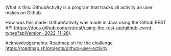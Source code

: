
What is this:
GithubActivity is a program that tracks all activity an user makes on Github.


How was this made:
GithubActivity was made in Java using the Github REST API (https://docs.github.com/en/rest/using-the-rest-api/github-event-types?apiVersion=2022-11-28).


Acknowledgements:
Roadmap.sh for the challenge
https://roadmap.sh/projects/github-user-activity


